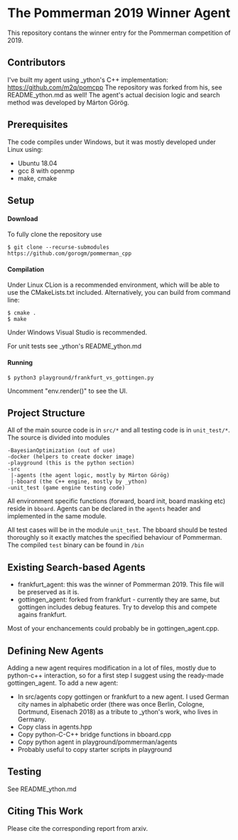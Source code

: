 # The Pommerman 2019 Winner Agent

This repository contans the winner entry for the Pommerman competition of 2019.

## Contributors

I've built my agent using _ython's C++ implementation: https://github.com/m2q/pomcpp
The repository was forked from his, see README_ython.md as well!
The agent's actual decision logic and search method was developed by Márton Görög.

## Prerequisites

The code compiles under Windows, but it was mostly developed under Linux using:
- Ubuntu 18.04
- gcc 8 with openmp
- make, cmake

## Setup

#### Download

To fully clone the repository use
```
$ git clone --recurse-submodules https://github.com/gorogm/pommerman_cpp
```

#### Compilation
Under Linux CLion is a recommended environment, which will be able to use the CMakeLists.txt included.
Alternatively, you can build from command line:
```
$ cmake .
$ make
```

Under Windows Visual Studio is recommended.

For unit tests see _ython's README_ython.md

#### Running
```
$ python3 playground/frankfurt_vs_gottingen.py
```

Uncomment "env.render()" to see the UI.

## Project Structure

All of the main source code is in `src/*` and all testing code is in `unit_test/*`. The source is divided into modules

```
-BayesianOptimization (out of use)
-docker (helpers to create docker image)
-playground (this is the python section)
-src
 |-agents (the agent logic, mostly by Márton Görög)
 |-bboard (the C++ engine, mostly by _ython)
-unit_test (game engine testing code)
```

All environment specific functions (forward, board init, board masking etc) reside in `bboard`. Agents can be declared
in the `agents` header and implemented in the same module.

All test cases will be in the module `unit_test`. The bboard should be tested thoroughly so it exactly matches the specified behaviour of Pommerman. The compiled `test` binary can be found in `/bin`

## Existing Search-based Agents

* frankfurt_agent: this was the winner of Pommerman 2019. This file will be preserved as it is.
* gottingen_agent: forked from frankfurt - currently they are same, but gottingen includes debug features. Try to develop this and compete agains frankfurt.

Most of your enchancements could probably be in gottingen_agent.cpp. 

## Defining New Agents

Adding a new agent requires modification in a lot of files, mostly due to python-c++ interaction, so for a first step I suggest using the ready-made gottingen_agent. To add a new agent:
* In src/agents copy gottingen or frankfurt to a new agent. I used German city names in alphabetic order (there was once Berlin, Cologne, Dortmund, Eisenach 2018) as a tribute to _ython's work, who lives in Germany.
* Copy class in agents.hpp
* Copy python-C-C++ bridge functions in bboard.cpp
* Copy python agent in playground/pommerman/agents
* Probably useful to copy starter scripts in playground

## Testing

See README_ython.md

## Citing This Work

Please cite the corresponding report from arxiv.